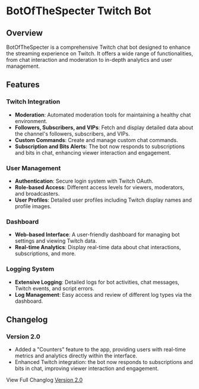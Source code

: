 # BotOfTheSpecter Twitch Bot

## Overview
BotOfTheSpecter is a comprehensive Twitch chat bot designed to enhance the streaming experience on Twitch. It offers a wide range of functionalities, from chat interaction and moderation to in-depth analytics and user management.

## Features

### Twitch Integration
- **Moderation**: Automated moderation tools for maintaining a healthy chat environment.
- **Followers, Subscribers, and VIPs**: Fetch and display detailed data about the channel's followers, subscribers, and VIPs.
- **Custom Commands**: Create and manage custom chat commands.
- **Subscription and Bits Alerts**: The bot now responds to subscriptions and bits in chat, enhancing viewer interaction and engagement.

### User Management
- **Authentication**: Secure login system with Twitch OAuth.
- **Role-based Access**: Different access levels for viewers, moderators, and broadcasters.
- **User Profiles**: Detailed user profiles including Twitch display names and profile images.

### Dashboard
- **Web-based Interface**: A user-friendly dashboard for managing bot settings and viewing Twitch data.
- **Real-time Analytics**: Display real-time data about chat interactions, subscriptions, and more.

### Logging System
- **Extensive Logging**: Detailed logs for bot activities, chat messages, Twitch events, and script errors.
- **Log Management**: Easy access and review of different log types via the dashboard.

## Changelog

### Version 2.0
- Added a "Counters" feature to the app, providing users with real-time metrics and analytics directly within the interface.
- Enhanced Twitch integration: the bot now responds to subscriptions and bits in chat, improving viewer interaction and engagement.

View Full Changlog [Version 2.0](/api/app/changelog.2.0.md)